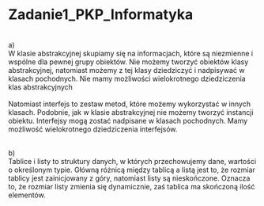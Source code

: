 # Zadanie1_PKP_Informatyka
<br>a)</br>
W klasie abstrakcyjnej skupiamy się na informacjach, które są niezmienne i wspólne dla pewnej grupy obiektów. Nie możemy tworzyć obiektów klasy abstrakcyjnej, natomiast możemy z tej klasy dziedziczyć i nadpisywać w klasach pochodnych. Nie mamy możliwości wielokrotnego dziedziczenia klas abstrakcyjnych </br>
<br>Natomiast interfejs to zestaw metod, które możemy wykorzystać w innych klasach. Podobnie, jak w klasie abstrakcyjnej nie możemy tworzyć instancji obiektu. Interfejsy mogą zostać nadpisane w klasach pochodnych. Mamy możliwość wielokrotnego dziedziczenia interfejsów.</br>

<br>b)</br>
Tablice i listy to struktury danych, w których przechowujemy dane, wartości o określonym typie. Główną różnicą między tablicą a listą jest to, że rozmiar tablicy jest zainicjowany z góry, natomiast listy są nieskończone. Oznacza to, że rozmiar listy zmienia się dynamicznie, zaś tablica ma skończoną ilość elementów.  
